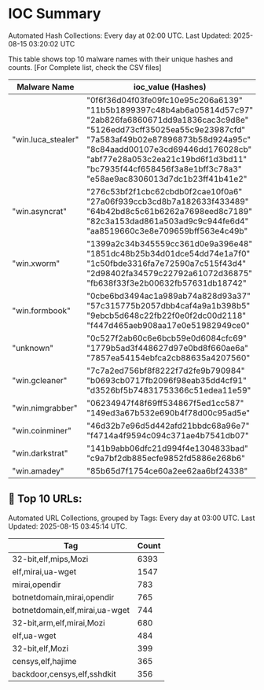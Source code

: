 # IOC Summary

Automated Hash Collections: Every day at 02:00 UTC. Last Updated: 2025-08-15 03:20:02 UTC

This table shows top 10 malware names with their unique hashes and counts. [For Complete list, check the CSV files]

| Malware Name | ioc_value (Hashes) | Count |
|--------------|--------------------|-------|
|  "win.luca_stealer" |  "0f6f36d04f03fe09fc10e95c206a6139"<br> "11b5b1899397c48b4ab6a05814d57c97"<br> "2ab826fa6860671dd9a1836cac3c9d8e"<br> "5126edd73cff35025ea55c9e23987cfd"<br> "7a583af49b02e87896873b58d924a95c"<br> "8c84aadd00107e3cd69446dd176028cb"<br> "abf77e28a053c2ea21c19bd6f1d3bd11"<br> "bc7935f44cf658456f3a8e1bff3c78a3"<br> "e58ae9ac8306013d7dc1b23ff41b41e2" | 9 |
|  "win.asyncrat" |  "276c53bf2f1cbc62cbdb0f2cae10f0a6"<br> "27a06f939ccb3cd8b7a182633f433489"<br> "64b42bd8c5c61b6262a7698eed8c7189"<br> "82c3a153dad861a503ad9c9c944fe6d4"<br> "aa8519660c3e8e709659bff563e4c49b" | 5 |
|  "win.xworm" |  "1399a2c34b345559cc361d0e9a396e48"<br> "1851dc48b25b34d01dce54dd74e1a7f0"<br> "1c50fbde3316fa7e72590a7c515f43d4"<br> "2d98402fa34579c22792a61072d36875"<br> "fb638f33f3e2b00632fb57631db18742" | 5 |
|  "win.formbook" |  "0cbe6bd3494ac1a989ab74a828d93a37"<br> "57c315775b2057dbb4caf4a9a1b398b5"<br> "9ebcb5d648c22fb22f0e0f2dc00d2118"<br> "f447d465aeb908aa17e0e51982949ce0" | 4 |
|  "unknown" |  "0c527f2ab60c6e6bcb59e0d6084cfc69"<br> "1779b5ad3f448627d97e0bd8f660ae6a"<br> "7857ea54154ebfca2cb88635a4207560" | 3 |
|  "win.gcleaner" |  "7c7a2ed756bf8f8222f7d2fe9b790984"<br> "b0693cb0717fb2096f98eab35dd4cf91"<br> "d3526bf5b74831753366c51edea11e59" | 3 |
|  "win.nimgrabber" |  "06234947f48f69ff534867f5ed1cc587"<br> "149ed3a67b532e690b4f78d00c95ad5e" | 2 |
|  "win.coinminer" |  "46d32b7e96d5d442afd21bbdc68a96e7"<br> "f4714a4f9594c094c371ae4b7541db07" | 2 |
|  "win.darkstrat" |  "141b9abb06dfc21d994f4e1304833bad"<br> "c9a7bf2db885ecfe9852fd5886e268b6" | 2 |
|  "win.amadey" |  "85b65d7f1754ce60a2ee62aa6bf24338" | 1 |

<!-- url_summary_start -->
## 🔗 Top 10 URLs:

Automated URL Collections, grouped by Tags: Every day at 03:00 UTC. Last Updated: 2025-08-15 03:45:14 UTC.

| Tag | Count |
|-----|-------|
| 32-bit,elf,mips,Mozi | 6393 |
| elf,mirai,ua-wget | 1547 |
| mirai,opendir | 783 |
| botnetdomain,mirai,opendir | 765 |
| botnetdomain,elf,mirai,ua-wget | 744 |
| 32-bit,arm,elf,mirai,Mozi | 680 |
| elf,ua-wget | 484 |
| 32-bit,elf,Mozi | 399 |
| censys,elf,hajime | 365 |
| backdoor,censys,elf,sshdkit | 356 |
<!-- url_summary_end -->
